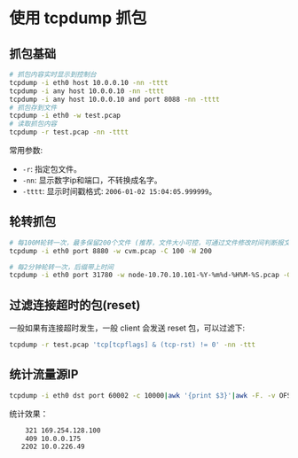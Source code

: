 # 使用 tcpdump 抓包

## 抓包基础

```bash
# 抓包内容实时显示到控制台
tcpdump -i eth0 host 10.0.0.10 -nn -tttt
tcpdump -i any host 10.0.0.10 -nn -tttt
tcpdump -i any host 10.0.0.10 and port 8088 -nn -tttt
# 抓包存到文件
tcpdump -i eth0 -w test.pcap
# 读取抓包内容
tcpdump -r test.pcap -nn -tttt
```

常用参数:

* `-r`: 指定包文件。
* `-nn`: 显示数字ip和端口，不转换成名字。
* `-tttt`: 显示时间戳格式: `2006-01-02 15:04:05.999999`。

## 轮转抓包

```bash
# 每100M轮转一次，最多保留200个文件 (推荐，文件大小可控，可通过文件修改时间判断报文时间范围)
tcpdump -i eth0 port 8880 -w cvm.pcap -C 100 -W 200

# 每2分钟轮转一次，后缀带上时间
tcpdump -i eth0 port 31780 -w node-10.70.10.101-%Y-%m%d-%H%M-%S.pcap -G 120
```

## 过滤连接超时的包(reset)

一般如果有连接超时发生，一般 client 会发送 reset 包，可以过滤下:

```bash
tcpdump -r test.pcap 'tcp[tcpflags] & (tcp-rst) != 0' -nn -ttt
```

## 统计流量源IP

```bash
tcpdump -i eth0 dst port 60002 -c 10000|awk '{print $3}'|awk -F. -v OFS="." '{print $1,$2,$3,$4}'|sort |uniq -c|sort -k1 -n
```

统计效果：

```txt
    321 169.254.128.100
    409 10.0.0.175
   2202 10.0.226.49
```
